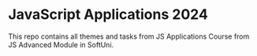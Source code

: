 # JavaScript Applications 2024

This repo contains all themes and tasks from JS Applications Course from JS Advanced Module in SoftUni.

